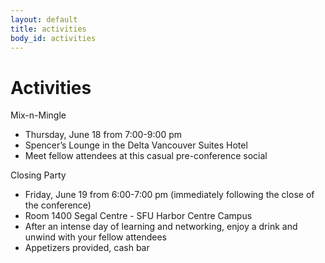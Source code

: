 ```yaml
---
layout: default
title: activities
body_id: activities
---
```


# Activities

<p class="lead">

Mix-n-Mingle
</p>
<ul>
<li> Thursday, June 18 from 7:00-9:00 pm
<li> Spencer’s Lounge in the Delta Vancouver Suites Hotel
<li> Meet fellow attendees at this casual pre-conference social
</ul>
</p>
<p class="lead">
Closing Party

<ul>
<li> Friday, June 19 from 6:00-7:00 pm (immediately following the close of the conference)
<li> Room 1400 Segal Centre - SFU Harbor Centre Campus
<li> After an intense day of learning and networking, enjoy a drink and unwind with your fellow attendees
<li> Appetizers provided, cash bar 
</ul>
</p>

